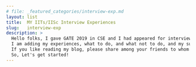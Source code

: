 ```yaml
---
# file: _featured_categories/interview-exp.md
layout: list
title:  MY IITs/IISc Interview Experiences
slug:   interview-exp
description: >
  Hello folks, I gave GATE 2019 in CSE and I had appeared for interviews at various IITs/ IISc for MTech/MS.
  I am adding my experiences, what to do, and what not to do, and my suggestions for facing the interviews.
  If you like reading my blog, please share among your friends to whom it might be useful.  
  So, Let's get started!
---
```

